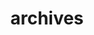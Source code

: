 ---
title: "archives"
layout: "archives"
url: "/archives/"
summary: "Tüm gönderi ve makalelerin bir koleksiyonu."
---